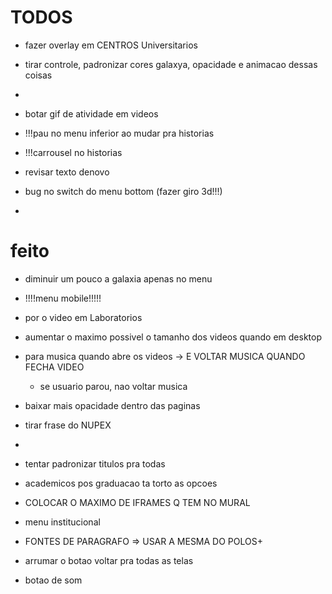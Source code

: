  # TODOS
- fazer overlay em CENTROS Universitarios
- tirar controle, padronizar cores galaxya, opacidade e animacao dessas coisas
- 




- botar gif de atividade em videos
- !!!pau no menu inferior ao mudar pra historias
- !!!carrousel no historias
- revisar texto denovo
- bug no switch do menu bottom (fazer giro 3d!!!)
- 

  # feito
- diminuir um pouco a galaxia apenas no menu
- !!!!menu mobile!!!!!
- por o video em Laboratorios
- aumentar o maximo possivel o tamanho dos videos quando em desktop
- para musica quando abre os videos -> E VOLTAR MUSICA QUANDO FECHA VIDEO
  - se usuario parou, nao voltar musica
- baixar mais opacidade dentro das paginas
- tirar frase do NUPEX
- 


- tentar padronizar titulos pra todas
- academicos pos graduacao ta torto as opcoes
- COLOCAR O MAXIMO DE IFRAMES  Q TEM NO MURAL
- menu institucional
- FONTES DE PARAGRAFO => USAR A MESMA DO POLOS+
- arrumar o botao voltar pra todas as telas
- botao de som
